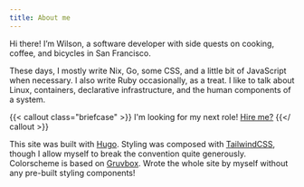 ```yaml
---
title: About me
---
```


Hi there! I’m Wilson, a software developer with side quests on cooking, coffee, and bicycles in San Francisco.

These days, I mostly write Nix, Go, some CSS, and a little bit of JavaScript when necessary. I also write Ruby occasionally, as a treat. I like to talk about Linux, containers, declarative infrastructure, and the human components of a system.

{{< callout class="briefcase" >}}
I'm looking for my next role! [Hire me?](/hire-me/)
{{</ callout >}}

This site was built with [Hugo](https://gohugo.io). Styling was composed with [TailwindCSS](https://tailwindcss.com), though I allow myself to break the convention quite generously. Colorscheme is based on [Gruvbox](https://github.com/morhetz/gruvbox). Wrote the whole site by myself without any pre-built styling components!
